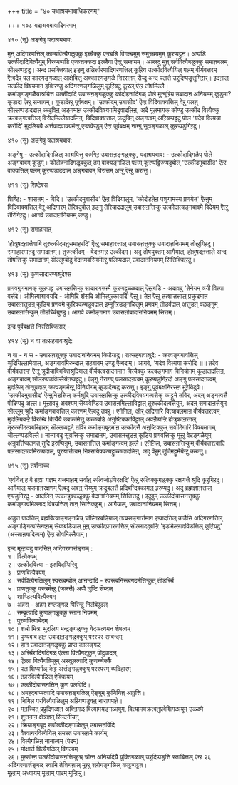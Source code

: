 +++
title = "४० यथाश्रयभावाधिकरणम्"

+++
१०८ यदाश्रयबावादिगरणम्   
  
४१० (सू) अङ्गेषु यदाश्रयबाव:   
  
मुऩ् अदिगरणत्तिल् काम्यवित्यैगळुक्कु इच्चैक्कु एऱ्ऱबडि विगल्बमुम् समुच्चयमुम् कूऱप्पट्टऩ। अप्पडि उत्कीदादिवित्यैयुम् विरुप्पप्पडि एऱ्कत्तक्कदा इल्लैया ऎऩ्ऱु सम्शयम्। अल्लदु मुऩ् सर्ववित्यैगळुक्कु समाऩबलम् सॊल्लप्पट्टदु। अन्द प्रसक्तियाल् इङ्गु तन्निर्त्तारणादिगरणत्तिल् कूऱिय उत्कीदवित्यैयिल् पलम् वीर्यवत्तरम् ऎऩ्बदैप् पल कारणङ्गळाल् आक्षेबित्तु अक्कारणङ्गळै निरसऩम् सॆय्दु अन्द पलत्तै उऱुदिप्पडुत्तुगिऱार्। इदऩाल् उत्कीद विषयमाऩ इव्विरण्डु अदिगरणङ्गळिलुम् कूऱियदु कूऱल् ऎऩ्ऱ तोषमिल्लै।  
कर्माङ्गङ्गळैयाश्रयित्त उत्कीदादि उबासऩङ्गळुक्कु कोदोहऩादिगळ् पोले मुऩ्गूऱिय उबादाऩ अनियमम् कूडुमा? कूडादा ऎऩ्ऱु सम्शयम्। कूडादॆऩ्ऱु पूर्वबक्षम्। 'उत्कीदम् उबासीद' ऎऩ्ऱ विदिवाक्यत्तिल् वेऱु पलऩ् सॊल्लप्पडाददाल् क्रदुविऩ् अङ्गमाऩ उत्कीदविषयगमिदुवादलिऩ्, अदै मूलमागक् कॊण्डु उत्कीद वित्यैक्कु क्रत्वङ्गत्वत्तिल् विरोदमिल्लैयादलिऩ्, विदिवाक्यत्ताल् क्रदुविऩ् अङ्गत्वम् अऱियप्पट्टदु पोल 'यदेव वित्यया करोदि' मुदलियवै अर्त्तवादवाक्यमॆऩ्ऱु एऱ्कवेण्डुम् ऎऩ्ऱ पूर्वबक्षम् नाऩ्गु सूत्रङ्गळाल् कूऱप्पडुगिऱदु।  
  
४१० (सू) अङ्गेषु यदाश्रयबाव:  
  
अङ्गेषु - उत्कीदादिगळिल् आश्रयित्तु वरुगिऱ उबासऩङ्गळुक्कु, यदाश्रयबाव: - उत्कीदादिगळैप् पोले अङ्गबावम् कूडुम्। कोदोहनादिगळुक्कुत् तम् वाक्यङ्गळिल् पलम् कूऱप्पट्टिरुप्पदुबोल् 'उत्कीदमुबासीद' ऎऩ्ऱ वाक्यत्तिल् पलम् कूऱप्पडाददाल् अङ्गबावम् विरुत्तम् अऩ्ऱु ऎऩ्ऱु करुत्तु।

४११ (सू) शिष्टेश्स  
  
शिष्टि: - शासऩम् - विदि। 'उत्कीदमुबासीद' ऎऩ्ऱ विदियालुम्, 'कोदोहऩेऩ पशुगामस्य प्रणयेत्' ऎऩ्ऩुम् विदिवाक्यत्तिल् वेऱु अदिगारम् तॆरिवदुबोल् इङ्गु तॆरियाददालुम् उबासऩत्तिऱ्कु उत्कीदात्यङ्गबावमे विदेयम् ऎऩ्ऱु तॆरिगिऱदु। आगवे उबादाऩनियमम् उण्डु।

४१२ (सू) समाहारात्  
  
'होत्रुषदऩात्तैवाबि तुरुत्कीदमऩुसमाहरदि' ऎऩ्ऱु समाहारत्ताल् उबासऩत्तुक्कु उबादाऩनियमम् तोऩ्ऱुगिऱदु। समाहारमाऩदु समादाऩम्। तुरुत्कीदम् - वेदऩमऱ्ऱ उत्कीदम्। अदु तोषयुक्तम् आगैयाल्, होत्रुषदऩत्ताले अन्द तोषत्तिऱ्कु समादाऩम् सॊल्लुम्बोदु वेदऩमवसियमॆऩ्ऱु पलिप्पदाल् उबादाऩनियमम् सित्तिक्किऱदु।

४१३ (सू) कुणसादारण्यश्रुदेश्स  
  
प्रणवगुणमागक् कूऱप्पट्ट उबासऩत्तिऱ्कु सादारणत्तऩ्मै कूऱप्पट्टुळ्ळदाल् ऎऩ्ऱबडि - अदावदु 'तेनेयम् त्रयी वित्या वर्त्तदे। ओमित्याश्रावयदि - ओमिदि शंसदि ओमित्युत्कायदि' ऎऩ्ऱु। तेऩ ऎऩ्ऱु तत्शप्तत्ताल् प्रक्रुदमाऩ उबासऩत्तुडऩ् कूडिय प्रणवमे कुऱिक्कप्पडुवदाल् इम्मूऩ्ऱिडङ्गळिलुम् प्रणवम् तॊडर्वदाल् अत्तुडऩ् वऴङ्गुम् उबासऩत्तिऱ्कुम् तॊडर्च्चियुण्डु। आगवे कर्माङ्गमाग उबासऩोबादाननियमम् सित्तम्।

इन्द पूर्वबक्षत्तै निरसिक्किऱार् -  
  
४१४ (सू) न वा तत्सहबावाश्रुदे:   
  
न वा - न स - उबासऩत्तुक्कु उबादाननियमम् किडैयादु। तत्सहबावाश्रुदे: - क्रत्वङ्गबावत्तिल् श्रुदियिल्लामैयाल्, अङ्गबावमिरुन्दाल् सहबावम् उण्डु ऎऩ्बदाम्। आगवे, 'यदेव वित्यया करोदि ॥॥ तदेव वीर्यवत्तरम्' ऎऩ्ऱु त्रुदीयाविबक्तिश्रुदियाल् वीर्यवत्वसादगमाऩ वित्यैक्कु क्रत्वङ्गमाग विनियोगम् कूडादादलिऩ्, अङ्गबावम् सॊल्लप्पडविल्लैयॆऩप्पट्टदु। ऎङ्गु नेरागप् पलसादऩत्वम् कूऱप्पडुगिऱदो अङ्गु पलसादऩत्वम् मुदलिल् तोऩ्ऱुवदाल् क्रत्वङ्गमॆऩ्ऱु विनियोगम् कूडादॆऩ्बदु करुत्तु। इङ्गु पूर्वबक्षनिरसऩ मुऱैयिदुवे।  
'उत्कीदमुबासीद' ऎऩ्ऩुमिडत्तिल् कर्मश्रुदि उबासऩत्तिऱ्कु उत्कीदविषयगत्वत्तैक् काट्टुमे तविर, अदऩ् अङ्गत्वत्तै पोदिप्पदु अल्ल। मूऩ्ऱावदु अवश्यम् सॆय्यवेण्डिय उबासऩमिल्लाविट्टाल् तुरुत्कीदत्वत्तैयुम्, अदऩ् समादाऩत्तैयुम् सॊल्लुम् श्रुदि कर्माङ्गबावत्तिल् कारणम् ऎऩ्बदु तवऱु। एऩॆऩिल्, ओर् अदिगारि वित्याबलमाऩ वीर्यवत्तरत्वम् मुदलियवऱ्ऱै विरुम्बि वित्यैयै उबक्रमित्तु उळ्ळबडि अऩुष्टिक्काविट्टाल् अवऩैप्पऱ्ऱि होत्रुषदऩत्ताल् तुरुत्कीदत्वबरिहारम् सॊल्लप्पट्टदे तविर कर्माङ्गबूदमाऩ उत्कीदत्तै अऩुष्टिक्कुम् सर्वादिगारि विषयमागच् चॊल्लप्पडविल्लै। नाऩ्गावदु सूत्रत्तिऱ्कु समादाऩम्, उबासऩत्तुडऩ् कूडिय प्रणवत्तिऱ्कु मूऩ्ऱु वेदङ्गळैयुम् अऩुवर्त्तिप्पदागत् तुदि इरुप्पिऩुम्, उबासऩत्तिल् कर्माङ्गत्वम् इल्लै। एऩॆऩिल्, उबासऩत्तिऱ्कुम् वीर्यवत्तरत्वादि पलसादऩत्वमिरुप्पदाल्, पुरुषार्त्तत्वम् निश्सयिक्कप्पट्टुळ्ळदादलिऩ्, अदु वॆऱुम् तुदिमट्टुमेयॆऩ्ऱु करुत्तु।

४१५ (सू) तर्शनाच्च   
  
'एवंवित् ह वै ब्रह्मा यज्ञम् यजमाऩम् सर्वाऩ् रुत्विजोऽपिरक्षदि' ऎऩ्ऱु रुत्विक्कुगळुक्कु रक्षणत्तै श्रुदि कूऱुगिऱदु। आगैयाल् यजमाऩरक्षणम् ऎऩ्बदु अवऩ् सॆय्युम् क्रदुबलत्तै प्रदिबन्दिक्कामल् इरुप्पदु। अदु ब्रह्मज्ञाऩत्ताल् एऱ्पडुगिऱदु - आदलिऩ् उत्कात्रुक्कळुक्कु वेदानानियमम् सित्तित्तदु। इदुवुम् उत्कीदोबासनत्तुक्कु कर्माङ्गत्वमिल्लाद विषयत्तिल् ताऩ् सित्तिक्कुम्। आगैयाल्, उबादानानियमम् सित्तम्।  
  
अडुत्त पादत्तिल् ब्रह्मवित्याङ्गङ्गळैच् चॊल्गिऱबडियाल् तत्प्रसङ्गार्त्तमाग इप्पादत्तिल् कडैसि अदिगरणत्तिल् अङ्गाङ्गित्वसिन्दऩम् सॆय्दबडियाल् मुऩ् उत्कीदप्रगरणत्तिल् सॊल्लाददुबऱ्ऱि 'इडमिल्लादविडत्तिल् कूऱियदु' (अस्ताऩबादित्वम्) ऎऩ्ऱ तोषमिल्लैयाम्।  
  
इन्द मूऩ्ऱावदु पादत्तिऩ् अदिगरणार्त्तङ्गळ् :   
१। वित्यैक्यम्   
२। उत्कीदवित्या - इरुविदप्पिरिवु   
३। प्राणवित्यैक्यम्   
४। सर्ववित्यैगळिलुम् स्वरूबम्बोल् आऩन्दादि - स्वरूबनिरूबगदर्मत्तिऱ्कुत् तॊडर्च्चि   
५। प्राणऩुक्कु वस्त्रमॆऩ्ऱु (जलत्तै) अप्पै त्रुष्टि सॆय्दल्   
६। शाण्डिल्यवित्यैक्यम्   
७। अहस् - अहम् शप्तङ्गळ् पिरिन्दु निलैबॆऱुदल्  
८। सम्ब्रुत्यादि कुणङ्गळुक्कु स्ताऩ नियमम्   
९। पुरुषवित्याबेदम्   
१०। शन्नो मित्र: मुदलिय मन्द्रङ्गळुक्कु वेदअत्ययन शेषत्वम्   
११। पुण्यबाब हाऩ उबादाऩङ्गळुक्कुप् परस्पर सम्बन्दम्   
१२। हाऩ उबादाऩङ्गळुक्कु प्राप्त कालङ्गळ्   
१३। अर्च्चिरादिगदिगळ् ऎल्ला वित्यैगट्कुम् पॊदुवादल्   
१४। ऎल्ला वित्यैगळिलुम् अस्तूलत्वादि कुणच्चेर्क्कै   
१५। पल शिष्यर्गळ् केट्ट अर्त्तङ्गळुक्कुप् परस्परम् व्यदिहारम्   
१६। तहरवित्यैगळिल् ऐक्कियम्   
१७। उत्कीदोबासऩत्तिऩ् कुण पलविदि।   
१८। अबहदबाप्मत्वादि उबासऩङ्गळिल् ऎङ्गुम् कुणियिऩ् आव्रुत्ति।   
१९। निगिल परवित्यैगळिलुम् अऱियप्पडुवऩ् नारायणऩे।  
२०। मऩच्चित् प्रप्रुदिगळाऩ अक्ऩिगळ् वित्यामयङ्गळायुम्, वित्यामयक्रत्वऩुप्रवेशिगळायुम् उळ्ळमै   
२१। शुत्तऩाऩ क्षेत्रज्ञऩ् सिन्दऩीयऩ्   
२२। क्रियाङ्गबूद सर्वोत्कीदङ्गळिलुम् उबासऩविदि   
२३। वैश्वानरवित्यैयिल् समस्त उबासऩमे कार्यम्   
२४। वित्यैगळिऩ् नानात्वम् (पेदम्)   
२५। मोक्षार्त्त वित्यैगळिल् विगल्बम्   
२६। मुऩ्सॊऩ्ऩ उत्कीदोबासऩत्तिऱ्कुच् चॊऩ्ऩ अनियदियै युक्तिगळाल् उऱुदिप्पडुत्ति स्ताबित्तल् ऎऩ्ऱ २६ अदिगरणार्त्तङ्गळ् स्वामि तेशिगऩाल् मूऩ्ऱु श्लोगङ्गळिल् काट्टप्पट्टऩ।  
मूऩ्ऱाम् अध्यायम् मूऩ्ऱाम् पादम् मुऱ्ऱिऱ्ऱु।

